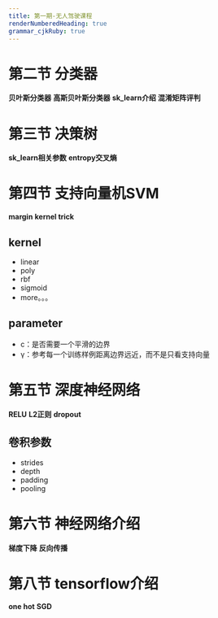 ```yaml
---
title: 第一期-无人驾驶课程
renderNumberedHeading: true
grammar_cjkRuby: true
---
```


# 第二节 分类器
**贝叶斯分类器**
**高斯贝叶斯分类器**
**sk_learn介绍**
**混淆矩阵评判**

# 第三节 决策树
**sk_learn相关参数**
**entropy交叉熵**

# 第四节 支持向量机SVM
**margin**
**kernel trick**

## kernel 
- linear
- poly
- rbf
- sigmoid
- more。。。

## parameter
- c：是否需要一个平滑的边界
- γ：参考每一个训练样例距离边界远近，而不是只看支持向量

# 第五节 深度神经网络
**RELU**
**L2正则**
**dropout**

## 卷积参数
- strides
- depth
- padding
- pooling

# 第六节 神经网络介绍
**梯度下降**
**反向传播**

# 第八节 tensorflow介绍
**one hot**
**SGD**




